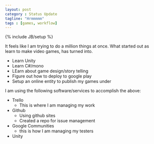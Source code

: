 ```yaml
---
layout: post
category : Status Update
tagline: "Hrmmmmm"
tags : [games, workflow]
---
```

{% include JB/setup %}


It feels like I am trying to do a million things at once. What
started out as learn to make video games, has turned into.

- Learn Unity
- Learn C#/mono
- LEarn about game design/story telling
- Figure out how to deploy to google play
- Setup an online entity to publish my games under

I am using the following software/services to accomplish the above:

- Trello
	- This is where I am managing my work
- Github
	- Using github sites
	- Created a repo for issue management
- Google Communities
	- this is how I am managing my testers
- Unity
